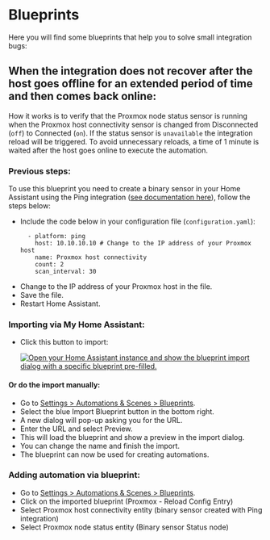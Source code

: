 # Blueprints

Here you will find some blueprints that help you to solve small integration bugs:

## When the integration does not recover after the host goes offline for an extended period of time and then comes back online:

How it works is to verify that the Proxmox node status sensor is running when the Proxmox host connectivity sensor is changed from Disconnected (`off`) to Connected (`on`). If the status sensor is `unavailable` the integration reload will be triggered.
To avoid unnecessary reloads, a time of 1 minute is waited after the host goes online to execute the automation.

### Previous steps:

To use this blueprint you need to create a binary sensor in your Home Assistant using the Ping integration ([see documentation here](https://www.home-assistant.io/integrations/ping/#binary-sensor)), follow the steps below:

* Include the code below in your configuration file (`configuration.yaml`):
  ```
    - platform: ping
      host: 10.10.10.10 # Change to the IP address of your Proxmox host
      name: Proxmox host connectivity
      count: 2
      scan_interval: 30
  ```
* Change to the IP address of your Proxmox host in the file.
* Save the file.
* Restart Home Assistant.

### Importing via My Home Assistant:
* Click this button to import:
  
  [![Open your Home Assistant instance and show the blueprint import dialog with a specific blueprint pre-filled.](https://my.home-assistant.io/badges/blueprint_import.svg)](https://my.home-assistant.io/redirect/blueprint_import/?blueprint_url=https://github.com/dougiteixeira/proxmoxve/blob/main/blueprints/reload_config_entry_auto.yaml)

#### Or do the import manually:

* Go to [Settings > Automations & Scenes > Blueprints](https://my.home-assistant.io/redirect/blueprints/).
* Select the blue Import Blueprint button in the bottom right.
* A new dialog will pop-up asking you for the URL.
* Enter the URL and select Preview.
* This will load the blueprint and show a preview in the import dialog.
* You can change the name and finish the import.
* The blueprint can now be used for creating automations.

### Adding automation via blueprint:

* Go to [Settings > Automations & Scenes > Blueprints](https://my.home-assistant.io/redirect/blueprints/).
* Click on the imported blueprint (Proxmox - Reload Config Entry)
* Select Proxmox host connectivity entity (binary sensor created with Ping integration)
* Select Proxmox node status entity (Binary sensor Status node)

